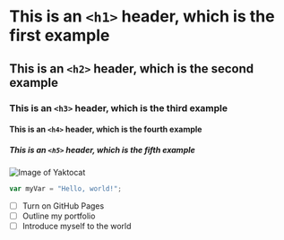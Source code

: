 # This is an `<h1>` header, which is the first example
## This is an `<h2>` header, which is the second example
### This is an `<h3>` header, which is the third example
#### This is an `<h4>` header, which is the fourth example
##### This is an `<h5>` header, which is the fifth example

![Image of Yaktocat](https://octodex.github.com/images/yaktocat.png)


``` javascript
var myVar = "Hello, world!";
```


- [ ] Turn on GitHub Pages
- [ ] Outline my portfolio
- [ ] Introduce myself to the world
